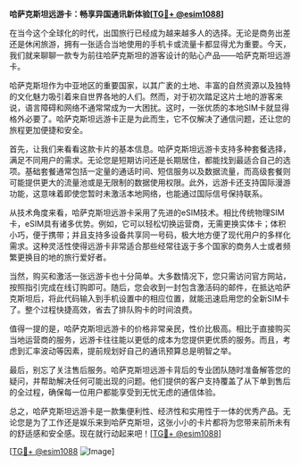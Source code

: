 **哈萨克斯坦远游卡：畅享异国通讯新体验[[TG💪+ @esim1088](https://t.me/s/esim1088)]**

在当今这个全球化的时代，出国旅行已经成为越来越多人的选择。无论是商务出差还是休闲旅游，拥有一张适合当地使用的手机卡或流量卡都显得尤为重要。今天，我们就来聊聊一款专为前往哈萨克斯坦的游客设计的贴心产品——哈萨克斯坦远游卡。

哈萨克斯坦作为中亚地区的重要国家，以其广袤的土地、丰富的自然资源以及独特的文化魅力吸引着来自世界各地的人们。然而，对于初次踏足这片土地的游客来说，语言障碍和网络不通常常成为一大困扰。这时，一张优质的本地SIM卡就显得格外必要了。哈萨克斯坦远游卡正是为此而生，它不仅解决了通信问题，还让您的旅程更加便捷和安全。

首先，让我们来看看这款卡片的基本信息。哈萨克斯坦远游卡支持多种套餐选择，满足不同用户的需求。无论您是短期访问还是长期居住，都能找到最适合自己的选项。基础套餐通常包括一定量的通话时间、短信服务以及数据流量，而高级套餐则可能提供更大的流量池或是无限制的数据使用权限。此外，远游卡还支持国际漫游功能，这意味着即使您暂时未激活本地网络，也能通过国际信号保持联系。

从技术角度来看，哈萨克斯坦远游卡采用了先进的eSIM技术。相比传统物理SIM卡，eSIM具有诸多优势。例如，它可以轻松切换运营商，无需更换实体卡；体积小巧，便于携带；并且支持多设备共享同一号码，极大地方便了现代用户的多样化需求。这种灵活性使得远游卡非常适合那些经常往返于多个国家的商务人士或者频繁更换目的地的旅行爱好者。

当然，购买和激活一张远游卡也十分简单。大多数情况下，您只需访问官方网站，按照指引完成在线订购即可。随后，您会收到一封包含激活码的邮件，在抵达哈萨克斯坦后，将此代码输入到手机设置中的相应位置，就能迅速启用您的全新SIM卡了。整个过程快捷高效，省去了排队购卡的时间浪费。

值得一提的是，哈萨克斯坦远游卡的价格非常亲民，性价比极高。相比于直接购买当地运营商的服务，远游卡往往能以更低的成本为您提供更优质的服务。而且，考虑到汇率波动等因素，提前规划好自己的通讯预算总是明智之举。

最后，别忘了关注售后服务。哈萨克斯坦远游卡背后的专业团队随时准备解答您的疑问，并帮助解决任何可能出现的问题。他们提供的客户支持覆盖了从下单到售后的全过程，确保每一位用户都能享受到无忧无虑的通信体验。

总之，哈萨克斯坦远游卡是一款集便利性、经济性和实用性于一体的优秀产品。无论您是为了工作还是娱乐来到哈萨克斯坦，这张小小的卡片都将为您带来前所未有的舒适感和安全感。现在就行动起来吧！[[TG💪+ @esim1088](https://t.me/s/esim1088)]

[[TG💪+ @esim1088](https://t.me/s/esim1088) ![Image](https://i.postimg.cc/4NQfJmqS/Snipaste-2025-05-13-00-14-12.png)]